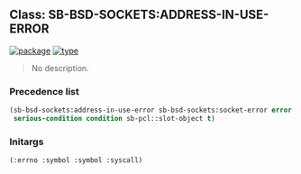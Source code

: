 ## Class: SB-BSD-SOCKETS:ADDRESS-IN-USE-ERROR
[![package](https://img.shields.io/badge/Package-SB--BSD--SOCKETS-5f9ea0.svg?style=social&colorA=999999)](../) [![type](https://img.shields.io/badge/Type-Class-5f9ea0.svg?style=social&colorA=999999)](../#class) 

> No description.

### Precedence list
```cl
(sb-bsd-sockets:address-in-use-error sb-bsd-sockets:socket-error error
 serious-condition condition sb-pcl::slot-object t)
```
### Initargs
```cl
(:errno :symbol :symbol :syscall)
```
